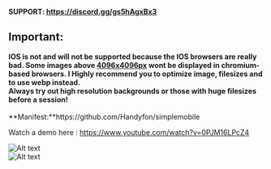 <b>SUPPORT: https://discord.gg/gs5hAgxBx3</b>
<h2><b>Important:</h2>
IOS is not and will not be supported because the IOS browsers are really bad.
Some images above <u>4096x4096px</u> wont be displayed in chromium-based browsers.
I Highly recommend you to optimize image, filesizes and to use webp instead.</br>
Always try out high resolution backgrounds or those with huge filesizes before a session!</b>
</br></br>
**Manifest:**https://github.com/Handyfon/simplemobile</br>

Watch a demo here : https://www.youtube.com/watch?v=0PJM16LPcZ4

![Alt text](https://i.imgur.com/ZyBj1jD.png "Custom Controls")</br>
![Alt text](https://i.imgur.com/e1xx2dc.png "Responsive CSS")
